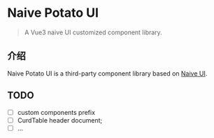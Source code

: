 # Naive Potato UI

> A Vue3 naive UI customized component library.

## 介绍

Naive Potato UI is a third-party component library based on [Naive UI](https://www.naiveui.com/).

## TODO
- [ ] custom components prefix
- [ ] CurdTable header document;
- [ ] ...